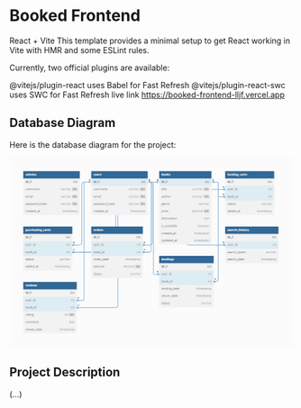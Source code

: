 # Booked Frontend
React + Vite
This template provides a minimal setup to get React working in Vite with HMR and some ESLint rules.

Currently, two official plugins are available:

@vitejs/plugin-react uses Babel for Fast Refresh
@vitejs/plugin-react-swc uses SWC for Fast Refresh
live link https://booked-frontend-lljf.vercel.app

## Database Diagram

Here is the database diagram for the project:

![Database Diagram](src/assets/Booked_db.png)

## Project Description

(...)
